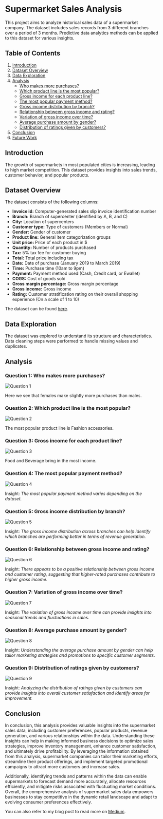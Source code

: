 # Supermarket Sales Analysis

This project aims to analyze historical sales data of a supermarket company. The dataset includes sales records from 3 different branches over a period of 3 months. Predictive data analytics methods can be applied to this dataset for various insights.

## Table of Contents
1. [Introduction](#introduction)
2. [Dataset Overview](#dataset-overview)
3. [Data Exploration](#data-exploration)
4. [Analysis](#analysis)
   - [Who makes more purchases?](#question-1-who-makes-more-purchases)
   - [Which product line is the most popular?](#question-2-which-product-line-is-the-most-popular)
   - [Gross income for each product line?](#question-3-gross-income-for-each-product-line)
   - [The most popular payment method?](#question-4-the-most-popular-payment-method)
   - [Gross income distribution by branch?](#question-5-gross-income-distribution-by-branch)
   - [Relationship between gross income and rating?](#question-6-relationship-between-gross-income-and-rating)
   - [Variation of gross income over time?](#question-7-variation-of-gross-income-over-time)
   - [Average purchase amount by gender?](#question-8-average-purchase-amount-by-gender)
   - [Distribution of ratings given by customers?](#question-9-distribution-of-ratings-given-by-customers)
5. [Conclusion](#conclusion)
6. [Future Work](#future-work)

## Introduction <a name="introduction"></a>

The growth of supermarkets in most populated cities is increasing, leading to high market competition. This dataset provides insights into sales trends, customer behavior, and popular products.

## Dataset Overview <a name="dataset-overview"></a>

The dataset consists of the following columns:
- **Invoice id:** Computer-generated sales slip invoice identification number
- **Branch:** Branch of supercenter (identified by A, B, and C)
- **City:** Location of supercenters
- **Customer type:** Type of customers (Members or Normal)
- **Gender:** Gender of customer
- **Product line:** General item categorization groups
- **Unit price:** Price of each product in $
- **Quantity:** Number of products purchased
- **Tax:** 5% tax fee for customer buying
- **Total:** Total price including tax
- **Date:** Date of purchase (January 2019 to March 2019)
- **Time:** Purchase time (10am to 9pm)
- **Payment:** Payment method used (Cash, Credit card, or Ewallet)
- **COGS:** Cost of goods sold
- **Gross margin percentage:** Gross margin percentage
- **Gross income:** Gross income
- **Rating:** Customer stratification rating on their overall shopping experience (On a scale of 1 to 10)

The dataset can be found [here](https://www.kaggle.com/datasets/aungpyaeap/supermarket-sales).

## Data Exploration <a name="data-exploration"></a>

The dataset was explored to understand its structure and characteristics. Data cleaning steps were performed to handle missing values and duplicates.

## Analysis <a name="analysis"></a>

### Question 1: Who makes more purchases? <a name="question-1-who-makes-more-purchases"></a>

![Question 1](image1.png)

Here we see that females make slightly more purchases than males.

### Question 2: Which product line is the most popular? <a name="question-2-which-product-line-is-the-most-popular"></a>

![Question 2](image2.png)

The most popular product line is Fashion accessories.

### Question 3: Gross income for each product line? <a name="question-3-gross-income-for-each-product-line"></a>

![Question 3](image3.png)

Food and Beverage bring in the most income.

### Question 4: The most popular payment method? <a name="question-4-the-most-popular-payment-method"></a>

![Question 4](image4.png)

Insight: *The most popular payment method varies depending on the dataset.*

### Question 5: Gross income distribution by branch? <a name="question-5-gross-income-distribution-by-branch"></a>

![Question 5](image5.png)

Insight: *The gross income distribution across branches can help identify which branches are performing better in terms of revenue generation.*

### Question 6: Relationship between gross income and rating? <a name="question-6-relationship-between-gross-income-and-rating"></a>

![Question 6](image6.png)

Insight: *There appears to be a positive relationship between gross income and customer rating, suggesting that higher-rated purchases contribute to higher gross income.*

### Question 7: Variation of gross income over time? <a name="question-7-variation-of-gross-income-over-time"></a>

![Question 7](image7.png)

Insight: *The variation of gross income over time can provide insights into seasonal trends and fluctuations in sales.*

### Question 8: Average purchase amount by gender? <a name="question-8-average-purchase-amount-by-gender"></a>

![Question 8](image8.png)

Insight: *Understanding the average purchase amount by gender can help tailor marketing strategies and promotions to specific customer segments.*

### Question 9: Distribution of ratings given by customers? <a name="question-9-distribution-of-ratings-given-by-customers"></a>

![Question 9](image9.png)

Insight: *Analyzing the distribution of ratings given by customers can provide insights into overall customer satisfaction and identify areas for improvement.*

## Conclusion <a name="conclusion"></a>

In conclusion, this analysis provides valuable insights into the supermarket sales data, including customer preferences, popular products, revenue generation, and various relationships within the data. Understanding these insights can help in making informed business decisions to optimize sales strategies, improve inventory management, enhance customer satisfaction, and ultimately drive profitability. By leveraging the information obtained from this analysis, supermarket companies can tailor their marketing efforts, streamline their product offerings, and implement targeted promotional campaigns to attract more customers and increase sales.

Additionally, identifying trends and patterns within the data can enable supermarkets to forecast demand more accurately, allocate resources efficiently, and mitigate risks associated with fluctuating market conditions. Overall, the comprehensive analysis of supermarket sales data empowers businesses to stay competitive in the dynamic retail landscape and adapt to evolving consumer preferences effectively.

You can also refer to my blog post to read more on [Medium](https://medium.com/@ebube45/supermarket-sales-analysis-69d4d60e4e04).